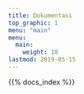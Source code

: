 ```yaml
---
title: Dokumentasi
top_graphic: 1
menu: "main"
menu:
  main:
    weight: 10
lastmod: 2019-05-15
---
```


{{% docs_index %}}
